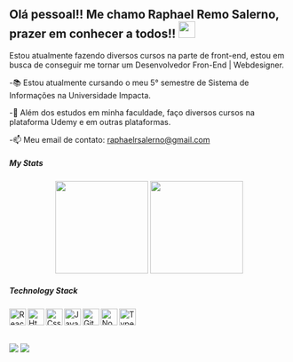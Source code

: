 ## Olá pessoal!! Me chamo Raphael Remo Salerno, prazer em conhecer a todos!! <img src="https://raw.githubusercontent.com/MartinHeinz/MartinHeinz/master/wave.gif" width="30px">

Estou atualmente fazendo diversos cursos na parte de front-end, estou em busca de conseguir me tornar um Desenvolvedor Fron-End | Webdesigner.


-📚 Estou atualmente cursando o meu 5° semestre de Sistema de Informações na Universidade Impacta.

-🌱 Além dos estudos em minha faculdade, faço diversos cursos na plataforma Udemy e em outras plataformas.

-📫 Meu email de contato: raphaelrsalerno@gmail.com


##### My Stats

<div align="center">
  <img height="167em" src="https://github-readme-stats.vercel.app/api?username=raphaelrsalerno&show_icons=false&theme=dracula&include_all_commits=true&count_private=true"/>
  <img height="167em" src="https://github-readme-stats.vercel.app/api/top-langs/?username=raphaelrsalerno&layout=compact&langs_count=7&theme=dracula"/>
</div>

##### Technology Stack
<div>
<img align="left" alt="ReactN" width="30px" src="https://cdn.jsdelivr.net/gh/devicons/devicon/icons/react/react-original-wordmark.svg" />
<img align="left" alt="Html" width="30px" src="https://cdn.discordapp.com/emojis/787076721907204126.png?v=1" />
<img align="left" alt="Css" width="30px" src="https://cdn.discordapp.com/emojis/787076754950324264.png?v=1" />
<img align="left" alt="Javascript" width="30px" src="https://cdn.discordapp.com/emojis/786740835206430720.png?v=1" />
<img align="left" alt="Github" width="30px" src="https://cdn.discordapp.com/emojis/805913808848683028.png?v=1" />
<img align="left" alt="Nodejs" width="30px" src="https://cdn.discordapp.com/emojis/805913808677503046.png?v=1" />
<img align="left" alt="Typescript" width="30px" src="https://cdn.discordapp.com/emojis/805913809108860978.png?v=1" />
</div>

<br/><br/>

##

<div> 
  <a href="https://www.instagram.com/raphaelsalerno/" target="_blank"><img src="https://img.shields.io/badge/-Instagram-%23E4405F?style=for-the-badge&logo=instagram&logoColor=white" target="_blank"></a>
  <a href="https://www.linkedin.com/in/raphaelsalerno/" target="_blank"><img src="https://img.shields.io/badge/-LinkedIn-%230077B5?style=for-the-badge&logo=linkedin&logoColor=white" target="_blank"></a> 
</div>
